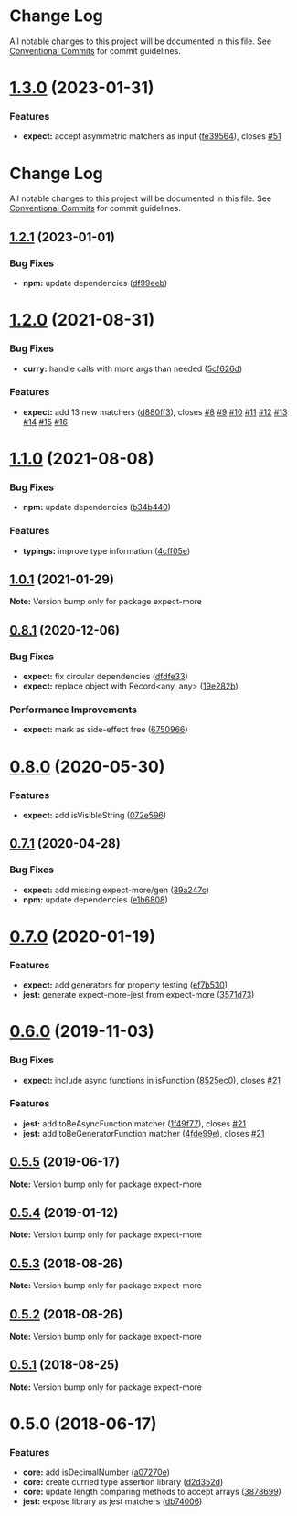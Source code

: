 # Change Log

All notable changes to this project will be documented in this file.
See [Conventional Commits](https://conventionalcommits.org) for commit guidelines.

# [1.3.0](https://github.com/JamieMason/expect-more/compare/expect-more@1.2.1...expect-more@1.3.0) (2023-01-31)


### Features

* **expect:** accept asymmetric matchers as input ([fe39564](https://github.com/JamieMason/expect-more/commit/fe395645f8b53dcbdb7ef50e51fe1ccd4072ff64)), closes [#51](https://github.com/JamieMason/expect-more/issues/51)





# Change Log

All notable changes to this project will be documented in this file. See
[Conventional Commits](https://conventionalcommits.org) for commit guidelines.

## [1.2.1](https://github.com/JamieMason/expect-more/compare/expect-more@1.2.0...expect-more@1.2.1) (2023-01-01)

### Bug Fixes

- **npm:** update dependencies
  ([df99eeb](https://github.com/JamieMason/expect-more/commit/df99eebcd191fa10d3298c3a1b83ca3d02cc960b))

# [1.2.0](https://github.com/JamieMason/expect-more/compare/expect-more@1.1.0...expect-more@1.2.0) (2021-08-31)

### Bug Fixes

- **curry:** handle calls with more args than needed
  ([5cf626d](https://github.com/JamieMason/expect-more/commit/5cf626d82ffae8bcce08254332200f685272117c))

### Features

- **expect:** add 13 new matchers
  ([d880ff3](https://github.com/JamieMason/expect-more/commit/d880ff3e4f0f49f1ddbaa9afaf9217c9a1e084d3)),
  closes [#8](https://github.com/JamieMason/expect-more/issues/8)
  [#9](https://github.com/JamieMason/expect-more/issues/9)
  [#10](https://github.com/JamieMason/expect-more/issues/10)
  [#11](https://github.com/JamieMason/expect-more/issues/11)
  [#12](https://github.com/JamieMason/expect-more/issues/12)
  [#13](https://github.com/JamieMason/expect-more/issues/13)
  [#14](https://github.com/JamieMason/expect-more/issues/14)
  [#15](https://github.com/JamieMason/expect-more/issues/15)
  [#16](https://github.com/JamieMason/expect-more/issues/16)

# [1.1.0](https://github.com/JamieMason/expect-more/compare/expect-more@1.0.1...expect-more@1.1.0) (2021-08-08)

### Bug Fixes

- **npm:** update dependencies
  ([b34b440](https://github.com/JamieMason/expect-more/commit/b34b44027162306ecf678830a65a74852c442d9a))

### Features

- **typings:** improve type information
  ([4cff05e](https://github.com/JamieMason/expect-more/commit/4cff05e535460a2b7e10ce69528c0789f429dcce))

## [1.0.1](https://github.com/JamieMason/expect-more/compare/expect-more@0.8.1...expect-more@1.0.1) (2021-01-29)

**Note:** Version bump only for package expect-more

## [0.8.1](https://github.com/JamieMason/expect-more/compare/expect-more@0.8.0...expect-more@0.8.1) (2020-12-06)

### Bug Fixes

- **expect:** fix circular dependencies
  ([dfdfe33](https://github.com/JamieMason/expect-more/commit/dfdfe335e96dbd2049ceab5ae2f59b9c5ba44288))
- **expect:** replace object with Record<any, any>
  ([19e282b](https://github.com/JamieMason/expect-more/commit/19e282b83ab3485081e8c9aed3db210bd09b7595))

### Performance Improvements

- **expect:** mark as side-effect free
  ([6750966](https://github.com/JamieMason/expect-more/commit/6750966d07bbbea2d0f24f5c5ef1dfe61ecb8676))

# [0.8.0](https://github.com/JamieMason/expect-more/compare/expect-more@0.7.1...expect-more@0.8.0) (2020-05-30)

### Features

- **expect:** add isVisibleString
  ([072e596](https://github.com/JamieMason/expect-more/commit/072e596a40ce6325ca717d78501a4a230f48da89))

## [0.7.1](https://github.com/JamieMason/expect-more/compare/expect-more@0.7.0...expect-more@0.7.1) (2020-04-28)

### Bug Fixes

- **expect:** add missing expect-more/gen
  ([39a247c](https://github.com/JamieMason/expect-more/commit/39a247c4753d6009000817733d84fa32fe9d3c5c))
- **npm:** update dependencies
  ([e1b6808](https://github.com/JamieMason/expect-more/commit/e1b68088c06f9df88a7f100922c7b2449c5ce9c2))

# [0.7.0](https://github.com/JamieMason/expect-more/compare/expect-more@0.6.0...expect-more@0.7.0) (2020-01-19)

### Features

- **expect:** add generators for property testing
  ([ef7b530](https://github.com/JamieMason/expect-more/commit/ef7b5307a15167f2bf3e017e6dae4d6c5ac9626e))
- **jest:** generate expect-more-jest from expect-more
  ([3571d73](https://github.com/JamieMason/expect-more/commit/3571d733d87955351aa38140e6cd4bef1c7a8dc2))

# [0.6.0](https://github.com/JamieMason/expect-more/compare/expect-more@0.5.5...expect-more@0.6.0) (2019-11-03)

### Bug Fixes

- **expect:** include async functions in isFunction
  ([8525ec0](https://github.com/JamieMason/expect-more/commit/8525ec0c423dd378b2f69784f6efbb435c6fa355)),
  closes [#21](https://github.com/JamieMason/expect-more/issues/21)

### Features

- **jest:** add toBeAsyncFunction matcher
  ([1f49f77](https://github.com/JamieMason/expect-more/commit/1f49f771e8c0543b1e57e8435e9d69859574d913)),
  closes [#21](https://github.com/JamieMason/expect-more/issues/21)
- **jest:** add toBeGeneratorFunction matcher
  ([4fde99e](https://github.com/JamieMason/expect-more/commit/4fde99e485a35403dd5c139c5b2a0b932a1833dd)),
  closes [#21](https://github.com/JamieMason/expect-more/issues/21)

## [0.5.5](https://github.com/JamieMason/expect-more/compare/expect-more@0.5.4...expect-more@0.5.5) (2019-06-17)

**Note:** Version bump only for package expect-more

## [0.5.4](https://github.com/JamieMason/expect-more/compare/expect-more@0.5.3...expect-more@0.5.4) (2019-01-12)

**Note:** Version bump only for package expect-more

<a name="0.5.3"></a>

## [0.5.3](https://github.com/JamieMason/expect-more/compare/expect-more@0.5.2...expect-more@0.5.3) (2018-08-26)

**Note:** Version bump only for package expect-more

<a name="0.5.2"></a>

## [0.5.2](https://github.com/JamieMason/expect-more/compare/expect-more@0.5.1...expect-more@0.5.2) (2018-08-26)

**Note:** Version bump only for package expect-more

<a name="0.5.1"></a>

## [0.5.1](https://github.com/JamieMason/expect-more/compare/expect-more@0.5.0...expect-more@0.5.1) (2018-08-25)

**Note:** Version bump only for package expect-more

<a name="0.5.0"></a>

# 0.5.0 (2018-06-17)

### Features

- **core:** add isDecimalNumber
  ([a07270e](https://github.com/JamieMason/expect-more/commit/a07270e))
- **core:** create curried type assertion library
  ([d2d352d](https://github.com/JamieMason/expect-more/commit/d2d352d))
- **core:** update length comparing methods to accept arrays
  ([3878699](https://github.com/JamieMason/expect-more/commit/3878699))
- **jest:** expose library as jest matchers
  ([db74006](https://github.com/JamieMason/expect-more/commit/db74006))
